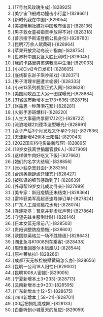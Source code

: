 
1. [17号台风玫瑰生成]-[828925]
1. [美宇宙飞船成功撞击小行星]-[828661]
1. [新时代我在中国]-[829054]
1. [美被曝用社媒对中国散布谣言]-[828136]
1. [男子救女童被指责手放得不对]-[828318]
1. [普京授予斯诺登俄公民身份]-[828780]
1. [昆明7万余人赋黄码]-[828964]
1. [苹果开放灵动岛设计指南]-[828754]
1. [世界杯中国女篮大胜比利时]-[829045]
1. [我的卡路里男孩演我高中生活]-[829033]
1. [小米Civi2今日发布]-[828605]
1. [底线靳东赵子琪吵架戏]-[828371]
1. [男子清理羊圈遭羊偷袭]-[828333]
1. [小米13系列机型正式入网]-[828628]
1. [美国网攻西工大另一图谋曝光]-[828884]
1. [31省区市新增本土173+636]-[828715]
1. [赵露思一秒落泪花絮]-[828281]
1. [火影手游斑爆料]-[828220]
1. [人生大事最终票房17.12亿]-[828722]
1. [流浪地球2刘德华造型曝光]-[828991]
1. [女子产后3个月发现又怀孕2个月]-[827836]
1. [天津新增42例本土阳性]-[829043]
1. [2022国庆档电影最新阵容]-[828895]
1. [18岁女孩离世捐器官救6人]-[827909]
1. [这样做牛肉好吃又下饭]-[827662]
1. [她们的名字大结局]-[828856]
1. [张小斐杂志封面]-[828255]
1. [台风奥鹿肆虐菲律宾]-[828427]
1. [被张译的细节感动到了]-[828639]
1. [养母帮19岁女儿成功寻亲]-[827999]
1. [美专家：新冠疫情还未结束]-[828364]
1. [雷神获美军高超音速导弹订单]-[827824]
1. [广东人工湖现桃花水母]-[828074]
1. [泽连斯基：普京并非虚张声势]-[827864]
1. [守望先锋关服倒计时]-[828146]
1. [日本女篮无缘前八]-[828503]
1. [贵阳调整防疫措施]-[828603]
1. [欧国联英格兰一场不胜降级]-[828643]
1. [湖北急寻K1008列车乘客]-[828438]
1. [周琦重回墨尔本凤凰队]-[828544]
1. [原神莱依拉]-[828266]
1. [成都7天无核检被赋黄码怎么办]-[828656]
1. [昆明一公司18人阳性]-[829002]
1. [昆明1008人密接]-[829005]
1. [宁夏新增本土3+233]-[828713]
1. [云南新增本土9+20]-[828595]
1. [广东新增本土12+5]-[828675]
1. [四川新增本土58+21]-[828701]
1. [00后把揖礼跳成舞]-[828133]
1. [白鹿听到小城夏天的反应]-[829059]